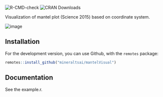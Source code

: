 ![R-CMD-check](https://github.com/mineraltsai/mantelVisual/workflows/R-CMD-check/badge.svg)
![CRAN Downloads](https://cranlogs.r-pkg.org/badges/mantelVisual)

Visualization of mantel plot (Science 2015) based on coordinate system.

![image](https://github.com/mineraltsai/mantelVisual/edit/master/science2015.png) 

## Installation

For the development version, you can use Github, with the `remotes`
package:

```r
remotes::install_github("mineraltsai/mantelVisual")
```

## Documentation

See the example.r.
